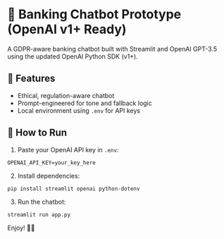 # 💬 Banking Chatbot Prototype (OpenAI v1+ Ready)

A GDPR-aware banking chatbot built with Streamlit and OpenAI GPT-3.5 using the updated OpenAI Python SDK (v1+).

## 🧠 Features
- Ethical, regulation-aware chatbot
- Prompt-engineered for tone and fallback logic
- Local environment using `.env` for API keys

## 🚀 How to Run

1. Paste your OpenAI API key in `.env`:
```
OPENAI_API_KEY=your_key_here
```

2. Install dependencies:
```
pip install streamlit openai python-dotenv
```

3. Run the chatbot:
```
streamlit run app.py
```

Enjoy! 🧑‍💻
